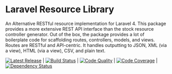 Laravel Resource Library
========================

An Alternative RESTful resource implementation for Laravel 4. This package provides
a more extensive REST API interface than the stock resource controller generator.
Out of the box, the package provides a lot of boilerplate code for scaffolding routes, controllers, models, and views. Routes are RESTful and API-centric. It handles outputting to JSON, XML (via a view), HTML (via a view), CSV, and plain text.


[![Latest Release](https://poser.pugx.org/impleri/laravel-resource/v/stable.png)](https://packagist.org/packages/impleri/laravel-resource) |
[![Build Status](https://travis-ci.org/impleri/laravel-resource.png?branch=master)](https://travis-ci.org/impleri/laravel-resource) |
[![Code Quality](https://scrutinizer-ci.com/g/impleri/laravel-resource/badges/quality-score.png?s=a2f2da02db7ae7e8f2fe395d2e83d4659ccbbf76)](https://scrutinizer-ci.com/g/impleri/laravel-resource/) |
[![Code Coverage](https://scrutinizer-ci.com/g/impleri/laravel-resource/badges/coverage.png?s=2ccdf1fcdc1af0403df59f59a757fe052c504ac6)](https://scrutinizer-ci.com/g/impleri/laravel-resource/) |
[![Dependency Status](https://www.versioneye.com/user/projects/531a85fcec13755bfa000aeb/badge.png)](https://www.versioneye.com/user/projects/531a85fcec13755bfa000aeb)

